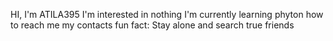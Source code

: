 HI, I'm ATILA395
I'm interested in nothing
I'm currently learning phyton 
how to reach me my contacts
fun fact: Stay alone and search true friends

  
